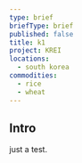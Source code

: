 ```yaml
---
type: brief
briefType: brief
published: false
title: k1
project: KREI
locations:
  - south korea
commodities:
  - rice
  - wheat
---
```

## Intro

just a test.


